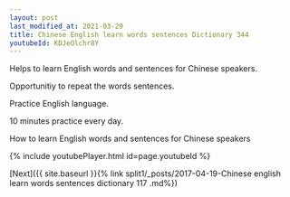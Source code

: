 ```yaml
---
layout: post
last_modified_at: 2021-03-29
title: Chinese English learn words sentences Dictionary 344 
youtubeId: KDJeOlchr8Y
---
```

 
 
Helps to learn English words and sentences for Chinese speakers.

Opportunitiy to repeat the words sentences. 

Practice English language. 
 
10 minutes practice every day. 
 
How to learn English words and sentences for Chinese speakers 
 
{% include youtubePlayer.html id=page.youtubeId %}
 
 
[Next]({{ site.baseurl }}{% link  split1/_posts/2017-04-19-Chinese english learn words sentences dictionary 117 .md%})
 
